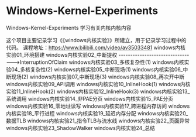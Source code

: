 # Windows-Kernel-Experiments
Windows-Kernel-Experiments 学习有关内核内核内容

这个项目主要记录学习《《windows内核实验》》所建立，用于记录学习过程中的代码。
课程地址：https://www.bilibili.com/video/av35033481
windows内核实验01_环境搭建
windows内核实验02_中断提权                      --------------------------------->InterruptionOfClaim
windows内核实验03_多核复杂性(1)
windows内核实验04_多核复杂性(2)
windows内核实验05_中断现场(1)
windows内核实验06_中断现场(2)
windows内核实验07_中断现场(3)
windows内核实验08_再次开中断
windows内核实验09_API调用
windows内核实验10_InlineHook(1)
windows内核实验11_InlineHook(2)
windows内核实验12_InlineHook(3)
windows内核实验13_系统调用
windows内核实验14_非PAE分页
windows内核实验15_PAE分页
windows内核实验16_零地址读写
windows内核实验17_跨进程内存访问
windows内核实验18_平行进程
windows内核实验19_延迟内存分配
windows内核实验20_数据TLB
windows内核实验21_指令TLB与流水线
windows内核实验22_页面异常
windows内核实验23_ShadowWalker
windows内核实验24_总结
